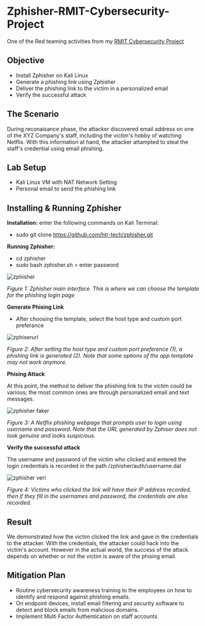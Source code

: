 # Zphisher-RMIT-Cybersecurity-Project
One of the Red teaming activities from my [RMIT Cybersecurity Project](https://github.com/Kazu010101/RMIT-Cybersecurity-Project/blob/main/README.md)

## Objective

- Install Zphisher on Kali Linux
- Generate a phishing link using Zphisher 
- Deliver the phishing link to the victim in a personalized email
- Verify the successful attack

## The Scenario

During reconaisance phase, the attacker discovered email address on one of the XYZ Company's staff, including the victim's hobby of watching Netflix. With this information at hand, the attacker attampted to steal the staff's credential using email phishing. 

## Lab Setup

- Kali Linux VM with NAT Network Setting
- Personal email to send the phishing link

## Installing & Running Zphisher

**Installation:** enter the following commands on Kali Terminal:
- sudo git clone https://github.com/htr-tech/zphisher.git

**Running Zphisher:**
- cd zphisher
- sudo bash zphisher.sh > enter password 

![zphisher](https://github.com/user-attachments/assets/dc813246-edba-4cbe-a94a-9533a736e2a2)

*Figure 1: Zphisher main interface. This is where we can choose the template for the phishing login page*

**Generate Phising Link**
- After choosing the template, select the host type and custom port preferance
  
![zphiserurl](https://github.com/user-attachments/assets/37062f7e-1d2a-42db-9926-2acb5bd68e14)

*Figure 2: After setting the host type and custom port preference (1), a phishing link is generated (2). Note that some options of the app template may not work anymore.*

**Phising Attack**

At this point, the method to deliver the phishing link to the victim could be various; the most common ones are through personalized email and text messages. 

![zphisher faker](https://github.com/user-attachments/assets/496a07c4-a7b0-4618-9f86-1c71e315a90a)

*Figure 3: A Netflix phishing webpage that prompts user to login using username and password. Note that the URL generated by Zphiser does not look genuine and looks suspicious.*

**Verify the successful attack**

The username and password of the victim who clicked and entered the login credentials is recorded in the path /zphisher/auth/username.dat 

![zphisher veri](https://github.com/user-attachments/assets/b40ad7d8-75c6-481e-9e9f-83ab9ddfacbc)

*Figure 4: Victims who clicked the link will have their IP address recorded, then if they fill in the usernames and password, the credentials are also recorded.*

## Result

We demonstrated how the victim clicked the link and gave in the credentials to the attacker. With the credentials, the attacker could hack into the victim's account. However in the actual world, the success of the attack depends on whether or not the victim is aware of the phising email.

## Mitigation Plan

- Routine cybersecurity awareness training to the employees on how to identify and respond against phishing emails.
- On endpoint devices, install email filtering and security software to detect and block emails from malicious domains.
- Implement Multi Factor Authentication on staff accounts
